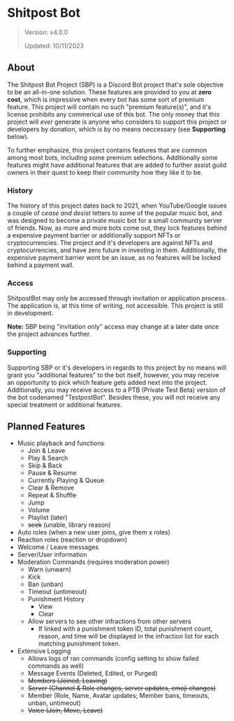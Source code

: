 # Shitpost Bot
> Version: v4.0.0
>
> Updated: 10/11/2023

## About
The Shitpost Bot Project (SBP) is a Discord Bot project that's sole objective to be an all-in-one solution. These features are provided to you at **zero cost**, which is impressive when every bot has some sort of premium feature. This project will contain no such "premium feature(s)", and it's license prohibits any commerical use of this bot. The only money that this project will *ever* generate is anyone who considers to support this project or developers by donation, which is by no means neccessary (see **Supporting** below).

To further emphasize, this project contains features that are common among most bots, including some premium selections. Additionally some features might have additional features that are added to further assist guild owners in their quest to keep their community how they like it to be.

### History
The history of this project dates back to 2021, when YouTube/Google issues a couple of *cease and desist* letters to some of the popular music bot, and was designed to become a private music bot for a small community server of friends. Now, as more and more bots come out, they lock features behind a expensive payment barrier or additionally support NFTs or cryptocurrencies. The project and it's developers are against NFTs and cryptocurrencies, and have zero future in investing in them. Additionally, the expensive payment barrier wont be an issue, as no features will be locked behind a payment wall.

### Access
ShitpostBot may only be accessed through invitation or application process. The application is, at this time of writing, not accessible. This project is still in development.

**Note:** SBP being "invitation only" access may change at a later date once the project advances further.

### Supporting
Supporting SBP or it's developers in regards to this project by no means will grant you "additional features" to the bot itself, however, you may receive an opportunity to pick which feature gets added next into the project. Additionally, you may receive access to a PTB (Private Test Beta) version of the bot codenamed "TestpostBot". Besides these, you will not receive any special treatment or additional features.

## Planned Features
- Music playback and functions
  - Join & Leave
  - Play & Search
  - Skip & Back
  - Pause & Resume
  - Currently Playing & Queue
  - Clear & Remove
  - Repeat & Shuffle
  - Jump
  - Volume
  - Playlist (later)
  - ~~seek~~ (unable, library reason)
- Auto roles (when a new user joins, give them x roles)
- Reaction roles (reaction or dropdown)
- Welcome / Leave messages
- Server/User information
- Moderation Commands (requires moderation power)
  - Warn (unwarn)
  - Kick
  - Ban (unban)
  - Timeout (untimeout)
  - Punishment History
    - View
    - Clear
  - Allow servers to see other infractions from other servers
    - If linked with a punishment token ID, total punishment count, reason, and time will be displayed in the infraction list for each matching punishment token.
- Extensive Logging
  - Allows logs of ran commands (config setting to show failed commands as well)
  - Message Events (Deleted, Edited, or Purged)
  - ~~Members (Joined, Leaving)~~
  - ~~Server (Channel & Role changes, server updates, emoji changes)~~
  - Member (Role, Name, Avatar updates; Member bans, timeouts, unban, untimeout)
  - ~~Voice (Join, Move, Leave)~~